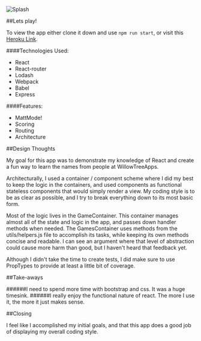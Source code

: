 ![Splash](http://i.imgur.com/tZs9pG1.png)

##Lets play!

To view the app either clone it down and use `npm run start`, or visit this [Heroku Link](http://willow-tree-name-game-jc.herokuapp.com/#/).

####Technologies Used:
 * React
 * React-router
 * Lodash
 * Webpack
 * Babel
 * Express

####Features:
 * MattMode!
 * Scoring
 * Routing
 * Architecture


##Design Thoughts

My goal for this app was to demonstrate my knowledge of React and create a fun way to learn the names from people at WillowTreeApps.

Architecturally, I used a container / component scheme where I did my best to keep the logic in the containers, and used components as functional stateless components that would simply render a view. My coding style is to be as clear as possible, and I try to break everything down to its most basic form. 

Most of the logic lives in the GameContainer. This container manages almost all of the state and logic in the app, and passes down handler methods when needed. The GamesContainer uses methods from the utils/helpers.js file to accomplish its tasks, while keeping its own methods concise and readable. I can see an argument where that level of abstraction could cause more harm than good, but I haven't heard that feedback yet.

Although I didn't take the time to create tests, I did make sure to use PropTypes to provide at least a little bit of coverage.

##Take-aways

######I need to spend more time with bootstrap and css. It was a huge timesink.
######I really enjoy the functional nature of react. The more I use it, the more it just makes sense.

##Closing

I feel like I accomplished my initial goals, and that this app does a good job of displaying my overall coding style.
